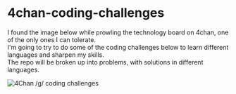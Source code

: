 # 4chan-coding-challenges
I found the image below while prowling the technology board on 4chan, one of the only ones I can tolerate.\
I'm going to try to do some of the coding challenges below to learn different languages and sharpen my skills.\
The repo will be broken up into problems, with solutions in different languages.

![4Chan /g/ coding challenges](https://camo.githubusercontent.com/c404f4d45b9de36dad3b461f85ac93f323e263b9931ea76eb3c017da0c746a19/68747470733a2f2f696d6775722e636f6d2f4f5136423669722e706e67)
